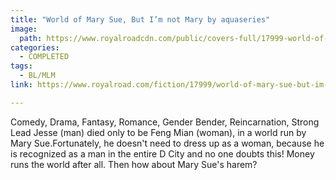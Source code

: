 ```yaml
---
title: "World of Mary Sue, But I’m not Mary by aquaseries"
image:
  path: https://www.royalroadcdn.com/public/covers-full/17999-world-of-mary-sue-but-im-not-mary.jpg
categories:
  - COMPLETED
tags:
  - BL/MLM
link: https://www.royalroad.com/fiction/17999/world-of-mary-sue-but-im-not-mary

---
```

Comedy, Drama, Fantasy, Romance, Gender Bender, Reincarnation, Strong Lead Jesse (man) died only to be Feng Mian (woman), in a world run by Mary Sue.Fortunately, he doesn't need to dress up as a woman, because he is recognized as a man in the entire D City and no one doubts this! Money runs the world after all. Then how about Mary Sue's harem?

